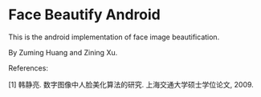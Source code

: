 # Face Beautify Android

This is the android implementation of face image beautification.

By Zuming Huang and Zining Xu.

References:

[1] 韩静亮. 数字图像中人脸美化算法的研究. 上海交通大学硕士学位论文, 2009.

